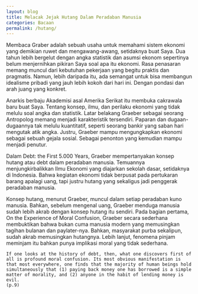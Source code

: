 ```yaml
---
layout: blog
title: Melacak Jejak Hutang Dalam Peradaban Manusia
categories: Bacaan
permalink: /hutang/
---
```


Membaca Graber adalah sebuah usaha untuk memahami sistem ekonomi yang demikian ruwet dan mengawang-awang, setidaknya buat Saya. Dua tahun lebih bergelut dengan angka statistik dan asumsi ekonom sepertinya belum menjernihkan pikiran Saya soal apa itu ekonomi. Rasa penasaran memang muncul dari kebutuhan pekerjaan yang begitu praktis dan pragmatis. Namun, lebih daripada itu, ada semangat untuk bisa membangun idealisme pribadi yang jauh lebih kokoh dari hari ini. Dengan pondasi dan arah juang yang konkret.

Anarkis berbaju Akademisi asal Amerika Serikat itu membuka cakrawala baru buat Saya. Tentang konsep, ilmu, dan perilaku ekonomi yang tidak melulu soal angka dan statistik. Latar belakang Graeber sebagai seorang Antropolog memang menjadi karakteristik tersendiri. Paparan dan dugaan-dugaannya tak melulu kuantitatif, seperti seorang bankir yang saban hari mengutak atik angka. Justru, Graeber mampu mengungkapkan ekonomi sebagai sebuah gejala sosial. Sebagai penonton yang kemudian mampu menjadi penutur.

Dalam Debt: the First 5.000 Years, Graeber mempertanyakan konsep hutang atau debt dalam peradaban manusia. Temuannya menjungkirbalikkan Ilmu Ekonomi yang diajarkan sekolah dasar, setidaknya di Indonesia. Bahwa kegiatan ekonomi tidak berpusat pada pertukaran barang apalagi uang, tapi justru hutang yang sekaligus jadi penggerak peradaban manusia.

Konsep hutang, menurut Graeber, muncul dalam setiap peradaban kuno manusia. Bahkan, sebelum mengenal uang, Graeber menduga manusia sudah lebih akrab dengan konsep hutang itu sendiri. Pada bagian pertama, On the Experience of Moral Confusion, Graeber secara sederhana membuktikan bahwa bukan cuma manusia modern yang memusingkan tagihan bulanan dan paylater-nya. Bahkan, masyarakat purba sekalipun, sudah akrab memusingkan hutangnya. Lebih lanjut, fenomena pinjam meminjam itu bahkan punya implikasi moral yang tidak sederhana.

	If one looks at the history of debt, then, what one discovers first of all is profound moral confusion. Its most obvious manifestation is that most everywhere, one finds that the majority of human beings hold simultaneously that (1) paying back money one has borrowed is a simple matter of morality, and (2) anyone in the habit of lending money is evil.
	(p.9)



